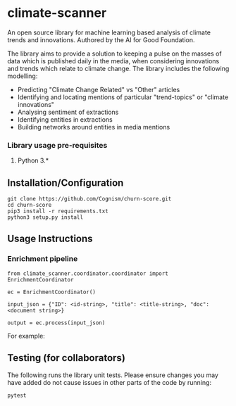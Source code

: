 # climate-scanner
An open source library for machine learning based analysis of climate trends and innovations. Authored by the AI for Good Foundation.

The library aims to provide a solution to keeping a pulse on the masses of data which is published daily in the media,
when considering innovations and trends which relate to climate change. The library includes the following modelling:
- Predicting "Climate Change Related" vs "Other" articles
- Identifying and locating mentions of particular "trend-topics" or "climate innovations"
- Analysing sentiment of extractions
- Identifying entities in extractions
- Building networks around entities in media mentions

### Library usage pre-requisites 
1. Python 3.*

## Installation/Configuration

```
git clone https://github.com/Cognism/churn-score.git
cd churn-score
pip3 install -r requirements.txt
python3 setup.py install
```

## Usage Instructions
### Enrichment pipeline

```
from climate_scanner.coordinator.coordinator import EnrichmentCoordinator

ec = EnrichmentCoordinator()

input_json = {"ID": <id-string>, "title": <title-string>, "doc": <document string>}

output = ec.process(input_json)
```

For example:


## Testing (for collaborators)
The following runs the library unit tests. Please ensure changes you may have added do not cause issues in
other parts of the code by running:
```
pytest
```
